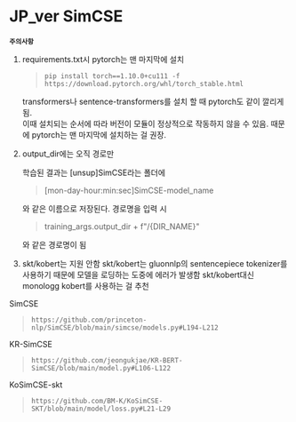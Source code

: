 # JP_ver SimCSE
**`주의사항`**

 1. requirements.txt시 pytorch는 맨 마지막에 설치
 
	>     pip install torch==1.10.0+cu111 -f https://download.pytorch.org/whl/torch_stable.html

	transformers나 sentence-transformers를 설치 할 때 pytorch도 같이 깔리게 됨. 			
	이때 설치되는 순서에 따라 버전이 모듈이 정상적으로 작동하지 않을 수 있음. 
	때문에 pytorch는 맨 마지막에 설치하는 걸 권장.

 2. output_dir에는 오직 경로만

	 학습된 결과는 [unsup]SimCSE라는 폴더에

	> [mon-day-hour:min:sec]SimCSE-model_name

	와 같은 이름으로 저장된다. 
	경로명을 입력 시 
	
	> training_args.output_dir + f"/{DIR_NAME}"

	와 같은 경로명이 됨
 3. skt/kobert는 지원 안함
	 skt/kobert는 gluonnlp의 sentencepiece tokenizer를 사용하기 때문에 모델을 로딩하는 도중에 에러가 발생함
	 skt/kobert대신 monologg kobert를 사용하는 걸 추천 

SimCSE
>     https://github.com/princeton-nlp/SimCSE/blob/main/simcse/models.py#L194-L212
KR-SimCSE
>     https://github.com/jeongukjae/KR-BERT-SimCSE/blob/main/model.py#L106-L122
KoSimCSE-skt
>     https://github.com/BM-K/KoSimCSE-SKT/blob/main/model/loss.py#L21-L29
